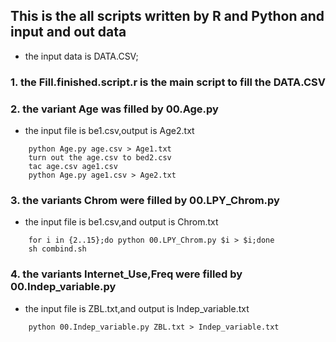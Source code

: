 ## This is the all scripts written by R and Python and input and out data

- the input data is DATA.CSV;

### 1. the Fill.finished.script.r is the main script to fill the DATA.CSV

### 2. the variant Age was filled by 00.Age.py
- the input file is be1.csv,output is Age2.txt
```shell
    python Age.py age.csv > Age1.txt
    turn out the age.csv to bed2.csv
    tac age.csv age1.csv
    python Age.py age1.csv > Age2.txt 
```
### 3. the variants Chrom were filled by 00.LPY_Chrom.py
- the input file is be1.csv,and output is Chrom.txt
```shell
    for i in {2..15};do python 00.LPY_Chrom.py $i > $i;done
    sh combind.sh
```
### 4. the variants Internet_Use,Freq were filled by 00.Indep_variable.py
- the input file is ZBL.txt,and output is Indep_variable.txt
```shell
    python 00.Indep_variable.py ZBL.txt > Indep_variable.txt
```

